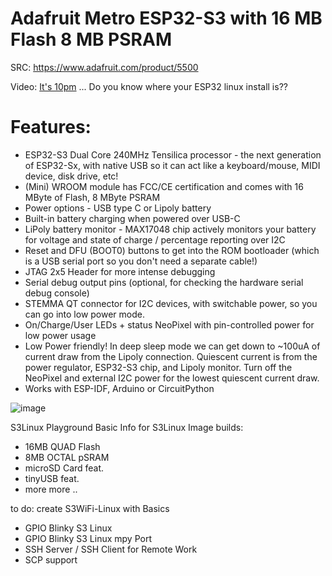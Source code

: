 
# Adafruit Metro ESP32-S3 with 16 MB Flash 8 MB PSRAM

SRC: https://www.adafruit.com/product/5500

Video: [It's 10pm](https://www.youtube.com/watch?v=ZxbHQr3fl9E) ... Do you know where your ESP32 linux install is??

# Features:
- ESP32-S3 Dual Core 240MHz Tensilica processor - the next generation of ESP32-Sx, with native USB so it can act like a keyboard/mouse, MIDI device, disk drive, etc!
- (Mini) WROOM module has FCC/CE certification and comes with 16 MByte of Flash, 8 MByte PSRAM
- Power options - USB type C or Lipoly battery
- Built-in battery charging when powered over USB-C
- LiPoly battery monitor - MAX17048 chip actively monitors your battery for voltage and state of charge / percentage reporting over I2C
- Reset and DFU (BOOT0) buttons to get into the ROM bootloader (which is a USB serial port so you don't need a separate cable!)
- JTAG 2x5 Header for more intense debugging
- Serial debug output pins (optional, for checking the hardware serial debug console)
- STEMMA QT connector for I2C devices, with switchable power, so you can go into low power mode.
- On/Charge/User LEDs + status NeoPixel with pin-controlled power for low power usage
- Low Power friendly! In deep sleep mode we can get down to ~100uA of current draw from the Lipoly connection. Quiescent current is from the power regulator, ESP32-S3 chip, and Lipoly monitor. Turn off the NeoPixel and external I2C power for the lowest quiescent current draw.
- Works with ESP-IDF, Arduino or CircuitPython 

![image](https://github.com/ESP32DE/Boot-Linux-ESP32S3-Playground/assets/16070445/047d4bb5-70be-4068-af01-5c47f4834dd9)




S3Linux Playground Basic Info for S3Linux Image builds:
- 16MB QUAD Flash
- 8MB OCTAL pSRAM
- microSD Card feat.
- tinyUSB feat.
- more more ..


to do: create S3WiFi-Linux with Basics
- GPIO Blinky S3 Linux
- GPIO Blinky S3 Linux mpy Port
- SSH Server / SSH Client for Remote Work
- SCP support
  
